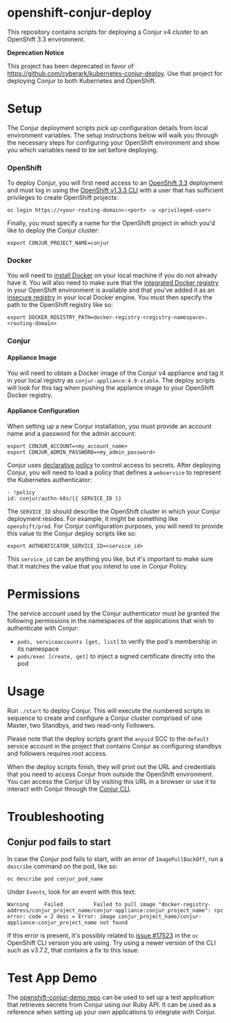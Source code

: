 # openshift-conjur-deploy

This repository contains scripts for deploying a Conjur v4 cluster to an
OpenShift 3.3 environment.

**Deprecation Notice**

This project has been deprecated in favor of https://github.com/cyberark/kubernetes-conjur-deploy.
Use that project for deploying Conjur to both Kubernetes and OpenShift.

# Setup

The Conjur deployment scripts pick up configuration details from local
environment variables. The setup instructions below will walk you through the
necessary steps for configuring your OpenShift environment and show you which
variables need to be set before deploying.

### OpenShift

To deploy Conjur, you will first need access to an [OpenShift 3.3](https://docs.openshift.com/container-platform/3.3/welcome/index.html)
deployment and must log in using the [OpenShift v1.3.3 CLI](https://github.com/openshift/origin/releases/tag/v1.3.3)
with a user that has sufficient privileges to create OpenShift projects:

```
oc login https://<your-routing-domain>:<port> -u <privileged-user>
```

Finally, you must specify a name for the OpenShift project in which you'd like
to deploy the Conjur cluster:

```
export CONJUR_PROJECT_NAME=conjur
```

### Docker

You will need to [install Docker](https://www.docker.com/get-docker) on your
local machine if you do not already have it. You will also need to make sure
that the [integrated Docker registry](https://docs.openshift.com/container-platform/3.3/install_config/registry/deploy_registry_existing_clusters.html)
in your OpenShift environment is available and that you've added it as an
[insecure registry](https://docs.docker.com/registry/insecure/) in your local
Docker engine. You must then specify the path to the OpenShift registry like so:

```
export DOCKER_REGISTRY_PATH=docker-registry-<registry-namespace>.<routing-domain>
```

### Conjur

#### Appliance Image

You will need to obtain a Docker image of the Conjur v4 appliance and tag it in
your local registry as `conjur-appliance:4.9-stable`. The deploy scripts will
look for this tag when pushing the applance image to your OpenShift Docker
registry.

#### Appliance Configuration

When setting up a new Conjur installation, you must provide an account name and
a password for the admin account:

```
export CONJUR_ACCOUNT=<my_account_name>
export CONJUR_ADMIN_PASSWORD=<my_admin_password>
```

Conjur uses [declarative policy](https://developer.conjur.net/policy) to control
access to secrets. After deploying Conjur, you will need to load a policy that
defines a `webservice` to represent the Kubernetes authenticator:

```
- !policy
id: conjur/authn-k8s/{{ SERVICE_ID }}
```

The `SERVICE_ID` should describe the OpenShift cluster in which your Conjur
deployment resides. For example, it might be something like `openshift/prod`.
For Conjur configuration purposes, you will need to provide this value to the
Conjur deploy scripts like so:

```
export AUTHENTICATOR_SERVICE_ID=<service_id>
```

This `service_id` can be anything you like, but it's important to make sure
that it matches the value that you intend to use in Conjur Policy.

# Permissions

The service account used by the Conjur authenticator must be granted the
following permissions in the namespaces of the applications that wish to
authenticate with Conjur:

- `pods, serviceaccounts [get, list]` to verify the pod's membership in its namespace
- `pods/exec [create, get]` to inject a signed certificate directly into the pod

# Usage

Run `./start` to deploy Conjur. This will execute the numbered scripts in
sequence to create and configure a Conjur cluster comprised of one Master, two
Standbys, and two read-only Followers.

Please note that the deploy scripts grant the `anyuid` SCC to the `default`
service account in the project that contains Conjur as configuring standbys and
followers requires root access.

When the deploy scripts finish, they will print out the URL and credentials that
you need to access Conjur from outside the OpenShift environment. You can access
the Conjur UI by visiting this URL in a browser or use it to interact with Conjur
through the [Conjur CLI](https://developer.conjur.net/cli).

# Troubleshooting

## Conjur pod fails to start

In case the Conjur pod fails to start, with an error of `ImagePullBackOff`, run a `describe` command on the pod, like so:

```
oc describe pod conjur_pod_name
```

Under `Events`, look for an event with this text:

```
Warning     Failed          Failed to pull image "docker-registry-address/conjur_project_name/conjur-appliance:conjur_project_name": rpc error: code = 2 desc = Error: image conjur_project_name/conjur-appliance:conjur_project_name not found
```

If this error is present, it's possibly related to [issue #17523](https://github.com/openshift/origin/issues/17523) in the `oc` OpenShift CLI version you are using.
Try using a newer version of the CLI such as v3.7.2, that contains a fix to this issue.

# Test App Demo

The [openshift-conjur-demo repo](https://github.com/conjurdemos/openshift-conjur-demo)
can be used to set up a test application that retrieves secrets from Conjur
using our Ruby API. It can be used as a reference when setting up your own
applications to integrate with Conjur.
